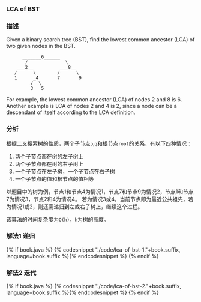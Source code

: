 ### LCA of BST

### 描述

Given a binary search tree (BST), find the lowest common ancestor (LCA) of two given nodes in the BST.

```
      _______6______
       /              \
    ___2__          ___8__
   /      \        /      \
   1      _4       7       9
         /  \
         3   5
```

For example, the lowest common ancestor (LCA) of nodes 2 and 8 is 6. Another example is LCA of nodes 2 and 4 is 2, since a node can be a descendant of itself according to the LCA definition.


### 分析

根据二叉搜索树的性质，两个子节点`p`,`q`和根节点`root`的关系，有以下四种情况：

1. 两个子节点都在树的左子树上
1. 两个子节点都在树的右子树上
1. 一个子节点在左子树，一个子节点在右子树
1. 一个子节点的值和根节点的值相等

以题目中的树为例，节点1和节点4为情况1，节点7和节点9为情况2，节点1和节点7为情况3，节点2和4为情况4。
若为情况3或4，当前节点即为最近公共祖先，若为情况1或2，则还需递归到左或右子树上，继续这个过程。

该算法的时间复杂度为`O(h)`，`h`为树的高度。


### 解法1 递归

{% if book.java %}
{% codesnippet "./code/lca-of-bst-1."+book.suffix, language=book.suffix %}{% endcodesnippet %}
{% endif %}


### 解法2 迭代

{% if book.java %}
{% codesnippet "./code/lca-of-bst-2."+book.suffix, language=book.suffix %}{% endcodesnippet %}
{% endif %}

